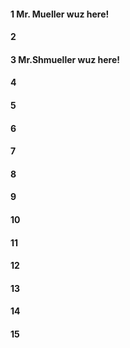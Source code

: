 #### 1 Mr. Mueller wuz here!
#### 2
#### 3 Mr.Shmueller wuz here!
#### 4
#### 5
#### 6
#### 7
#### 8
#### 9
#### 10
#### 11
#### 12
#### 13
#### 14
#### 15